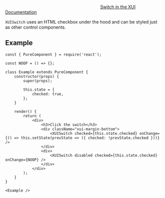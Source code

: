 <div class="xui-margin-vertical">
	<div>
		<svg focusable="false" class="xui-icon xui-icon-inline xui-icon-large xui-icon-color-blue"> <use xlink:href="#xui-icon-bookmark" role="presentation"/></svg>
		<span><a href="../section-switch.html#switch">Switch in the XUI Documentation</a></span>
	</div>
</div>

`XUISwitch` uses an HTML checkbox under the hood and can be styled just as other control components.

## Example

```
const { PureComponent } = require('react');

const NOOP = () => {};

class Example extends PureComponent {
	constructor(props) {
		super(props);

		this.state = {
			checked: true,
		};
	}

	render() {
		return (
			<div>
				<h3>Click the switch</h3>
				<div className="xui-margin-bottom">
					<XUISwitch checked={this.state.checked} onChange={() => this.setState(prevState => ({ checked: !prevState.checked }))} />
				</div>
				<div>
					<XUISwitch disabled checked={this.state.checked} onChange={NOOP} />
				</div>
			</div>
		);
	}
}

<Example />
```

